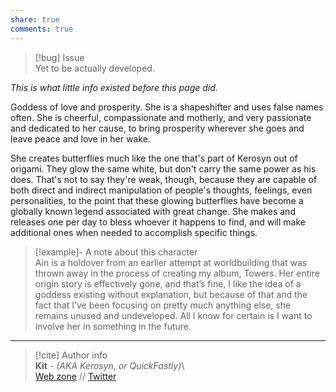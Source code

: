 ```yaml
---  
share: true  
comments: true  
---  
```

> [!bug] Issue  
> Yet to be actually developed.  
  
*This is what little info existed before this page did.*  
  
Goddess of love and prosperity. She is a shapeshifter and uses false names often. She is cheerful, compassionate and motherly, and very passionate and dedicated to her cause, to bring prosperity wherever she goes and leave peace and love in her wake.   
  
She creates butterflies much like the one that's part of Kerosyn out of origami. They glow the same white, but don't carry the same power as his does. That's not to say they're weak, though, because they are capable of both direct and indirect manipulation of people's thoughts, feelings, even personalities, to the point that these glowing butterflies have become a globally known legend associated with great change. She makes and releases one per day to bless whoever it happens to find, and will make additional ones when needed to accomplish specific things.  
  
> [!example]- A note about this character  
> Ain is a holdover from an earlier attempt at worldbuilding that was thrown away in the process of creating my album, Towers. Her entire origin story is effectively gone, and that’s fine, I like the idea of a goddess existing without explanation, but because of that and the fact that I’ve been focusing on pretty much anything else, she remains unused and undeveloped. All I know for certain is I want to involve her in something in the future.  
  
-----  
> [!cite] Author info  
> **Kit** - *(AKA Kerosyn, or QuickFastly)*\  
> [Web zone](https://kitabe.link) // [Twitter](https://twitter.com/Kerosyn_)